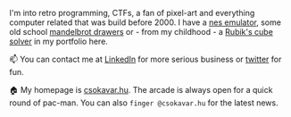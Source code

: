 I'm into retro programming, CTFs, a fan of pixel-art and everything computer related that was build before 2000.
 I have a [nes emulator](https://nes.csokavar.hu), 
some old school [mandelbrot drawers](https://mandelbrot.csokavar.hu) or - from my childhood -  a [Rubik's cube solver](https://rubik.csokavar.hu)
in my portfolio here.

📫 You can contact me at [LinkedIn](https://www.linkedin.com/in/ncsdavid/) for more serious business or [twitter](https://twitter.com/encse) for fun.

🏠 My homepage is [csokavar.hu](https://csokavar.hu/about). The arcade is always open for a quick round of pac-man. You can also `finger @csokavar.hu` for the latest news.
